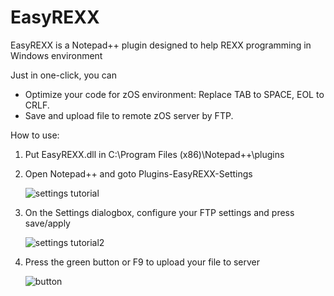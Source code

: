 # EasyREXX

EasyREXX is a Notepad++ plugin designed to help REXX programming in Windows environment

Just in one-click, you can
- Optimize your code for zOS environment: Replace TAB to SPACE, EOL to CRLF.
- Save and upload file to remote zOS server by FTP.

How to use:

1) Put EasyREXX.dll in C:\Program Files (x86)\Notepad++\plugins
2) Open Notepad++ and goto Plugins-EasyREXX-Settings

	![settings tutorial](https://user-images.githubusercontent.com/21282908/28587763-4a345608-7146-11e7-9ce2-58f5a7e4d828.png)



3) On the Settings dialogbox, configure your FTP settings and press save/apply

	![settings tutorial2](https://user-images.githubusercontent.com/21282908/28587764-4b8c3f48-7146-11e7-8b5c-0e6c73f080b0.png)



4) Press the green button or F9 to upload your file to server

	![button](https://user-images.githubusercontent.com/21282908/28587765-4ce5b31a-7146-11e7-9f97-d08966e70936.png)
